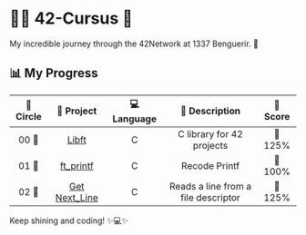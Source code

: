 # 👩‍💻 **42-Cursus 🚀**
My incredible journey through the 42Network at 1337 Benguerir. 🚀

## 📊 **My Progress**
| 🔄 **Circle** | 📂 **Project** | 💻 **Language** | 📝 **Description** | 🌟 **Score** |
|:------------:|:---------------:|:---------------:|:------------------:|:------------:|
| 00 📘 | [Libft](https://github.com/48k483x/42_CURSUS/tree/main/libft) | C | C library for 42 projects | 💯 125% |
| 01 🎉 | [ft_printf](https://github.com/48k483x/42_CURSUS/tree/main/ft_printf) | C | Recode Printf | 💯 100% |
| 02 📝 | [Get Next_Line](https://github.com/48k483x/42_CURSUS/tree/main/Get_Next_Line) | C | Reads a line from a file descriptor | 💯 125% |

Keep shining and coding! ✨💻✨
